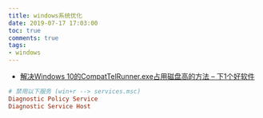 ```yaml
---
title: windows系统优化
date: 2019-07-17 17:03:00
toc: true
comments: true
tags:
- windows
---
```




- [解决Windows 10的CompatTelRunner.exe占用磁盘高的方法 – 下1个好软件](https://www.xia1ge.com/compattelrunner-exe.html)

```ini
# 禁用以下服务 (win+r --> services.msc)
Diagnostic Policy Service
Diagnostic Service Host
```